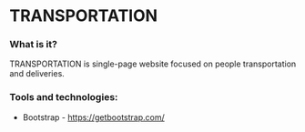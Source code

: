 # TRANSPORTATION

### What is it?
TRANSPORTATION is single-page website focused on people transportation and deliveries.

### Tools and technologies:
- Bootstrap - https://getbootstrap.com/
